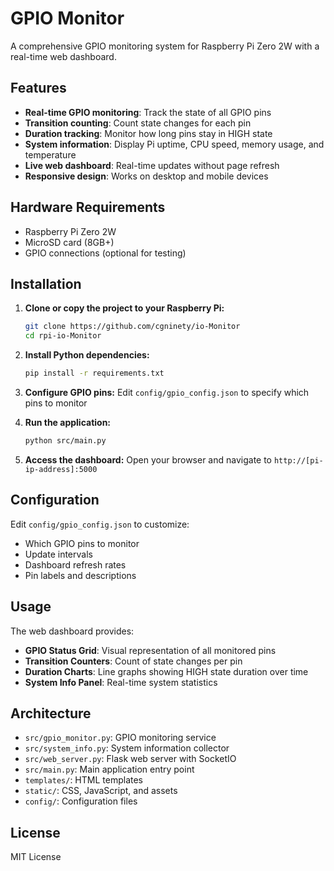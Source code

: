 # GPIO Monitor

A comprehensive GPIO monitoring system for Raspberry Pi Zero 2W with a real-time web dashboard.

## Features

- **Real-time GPIO monitoring**: Track the state of all GPIO pins
- **Transition counting**: Count state changes for each pin
- **Duration tracking**: Monitor how long pins stay in HIGH state
- **System information**: Display Pi uptime, CPU speed, memory usage, and temperature
- **Live web dashboard**: Real-time updates without page refresh
- **Responsive design**: Works on desktop and mobile devices

## Hardware Requirements

- Raspberry Pi Zero 2W
- MicroSD card (8GB+)
- GPIO connections (optional for testing)

## Installation

1. **Clone or copy the project to your Raspberry Pi:**
   ```bash
   git clone https://github.com/cgninety/io-Monitor
   cd rpi-io-Monitor
   ```

2. **Install Python dependencies:**
   ```bash
   pip install -r requirements.txt
   ```

3. **Configure GPIO pins:**
   Edit `config/gpio_config.json` to specify which pins to monitor

4. **Run the application:**
   ```bash
   python src/main.py
   ```

5. **Access the dashboard:**
   Open your browser and navigate to `http://[pi-ip-address]:5000`

## Configuration

Edit `config/gpio_config.json` to customize:
- Which GPIO pins to monitor
- Update intervals
- Dashboard refresh rates
- Pin labels and descriptions

## Usage

The web dashboard provides:
- **GPIO Status Grid**: Visual representation of all monitored pins
- **Transition Counters**: Count of state changes per pin
- **Duration Charts**: Line graphs showing HIGH state duration over time
- **System Info Panel**: Real-time system statistics

## Architecture

- `src/gpio_monitor.py`: GPIO monitoring service
- `src/system_info.py`: System information collector
- `src/web_server.py`: Flask web server with SocketIO
- `src/main.py`: Main application entry point
- `templates/`: HTML templates
- `static/`: CSS, JavaScript, and assets
- `config/`: Configuration files

## License


MIT License
